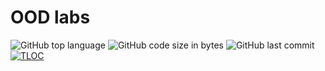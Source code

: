 # OOD labs

![GitHub top language](https://img.shields.io/github/languages/top/DavidArutiunian/OOD.svg)
![GitHub code size in bytes](https://img.shields.io/github/languages/code-size/DavidArutiunian/OOD.svg)
![GitHub last commit](https://img.shields.io/github/last-commit/DavidArutiunian/OOD.svg)
[![TLOC](https://tokei.rs/b1/github/DavidArutiunian/OOD)](https://github.com/DavidArutiunian/OOD)
